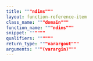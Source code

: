 ```yaml
---
title: """ndims"""
layout: function-reference-item
class_name: """domain"""
function_name: """ndims"""
snippet: """"""
qualifiers: """"""
return_type: """varargout"""
arguments: """(varargin)"""
---
```


